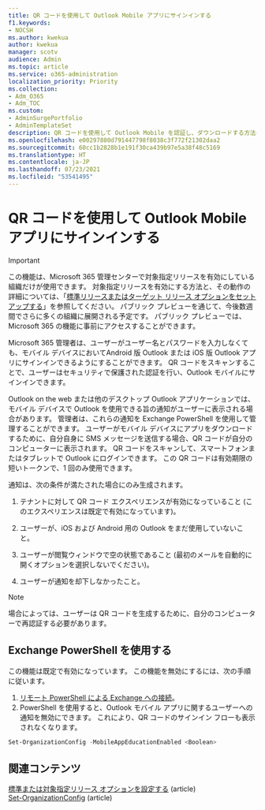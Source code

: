 ```yaml
---
title: QR コードを使用して Outlook Mobile アプリにサインインする
f1.keywords:
- NOCSH
ms.author: kwekua
author: kwekua
manager: scotv
audience: Admin
ms.topic: article
ms.service: o365-administration
localization_priority: Priority
ms.collection:
- Adm_O365
- Adm_TOC
ms.custom:
- AdminSurgePortfolio
- AdminTemplateSet
description: QR コードを使用して Outlook Mobile を認証し、ダウンロードする方法について学習します。
ms.openlocfilehash: e00297880d791447798f8038c3f772f21302daa2
ms.sourcegitcommit: 60cc1b2828b1e191f30ca439b97e5a38f48c5169
ms.translationtype: HT
ms.contentlocale: ja-JP
ms.lasthandoff: 07/23/2021
ms.locfileid: "53541495"
---
```

# <a name="use-a-qr-code-to-sign-in-to-the-outlook-mobile-apps"></a>QR コードを使用して Outlook Mobile アプリにサインインする

> [!IMPORTANT]
> この機能は、Microsoft 365 管理センターで対象指定リリースを有効にしている組織だけが使用できます。 対象指定リリースを有効にする方法と、その動作の詳細については、「[標準リリースまたはターゲット リリース オプションをセットアップする](release-options-in-office-365.md)」を参照してください。 パブリック プレビューを通じて、今後数週間でさらに多くの組織に展開される予定です。 パブリック プレビューでは、Microsoft 365 の機能に事前にアクセスすることができます。

Microsoft 365 管理者は、ユーザーがユーザー名とパスワードを入力しなくても、モバイル デバイスにおいてAndroid 版 Outlook または iOS 版 Outlook アプリにサインインできるようにすることができます。 QR コードをスキャンすることで、ユーザーはセキュリティで保護された認証を行い、Outlook モバイルにサインインできます。

Outlook on the web または他のデスクトップ Outlook アプリケーションでは、モバイル デバイスで Outlook を使用できる旨の通知がユーザーに表示される場合があります。 管理者は、これらの通知を Exchange PowerShell を使用して管理することができます。 ユーザーがモバイル デバイスにアプリをダウンロードするために、自分自身に SMS メッセージを送信する場合、QR コードが自分のコンピューターに表示されます。 QR コードをスキャンして、スマートフォンまたはタブレットで Outlook にログインできます。 この QR コードは有効期限の短いトークンで、1 回のみ使用できます。

通知は、次の条件が満たされた場合にのみ生成されます。

1. テナントに対して QR コード エクスペリエンスが有効になっていること (このエクスペリエンスは既定で有効になっています)。

2. ユーザーが、iOS および Android 用の Outlook をまだ使用していないこと。

3. ユーザーが閲覧ウィンドウで空の状態であること (最初のメールを自動的に開くオプションを選択しないでください)。

4. ユーザーが通知を却下しなかったこと。

> [!NOTE]
> 場合によっては、ユーザーは QR コードを生成するために、自分のコンピューターで再認証する必要があります。

## <a name="use-exchange-powershell"></a>Exchange PowerShell を使用する

この機能は既定で有効になっています。 この機能を無効にするには、次の手順に従います。

1. [リモート PowerShell による Exchange への接続](/powershell/exchange/connect-to-exchange-online-powershell)。
2. PowerShell を使用すると、Outlook モバイル アプリに関するユーザーへの通知を無効にできます。 これにより、QR コードのサインイン フローも表示されなくなります。

```powershell
Set-OrganizationConfig -MobileAppEducationEnabled <Boolean>
```

## <a name="related-content"></a>関連コンテンツ

[標準または対象指定リリース オプションを設定する](release-options-in-office-365.md) (article)\
[Set-OrganizationConfig](/powershell/module/exchange/set-organizationconfig) (article)
